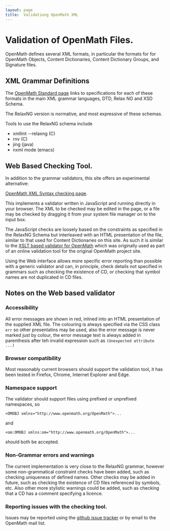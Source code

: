 ```yaml
---
layout: page
title:  Validationg OpenMath XML
---
```


# Validation of OpenMath Files.

OpenMath defines several XML formats, in particular the formats for for OpenMath Objects,
Content Dictionaries, Content Dictionary Groups, and Signature files.

## XML Grammar Definitions

The [OpenMath Standard page](/standard/om20-editors-draft/#schema) links to specifications for each of these formats 
in the main XML grammar languages, DTD, Relax NG and XSD Schema. 

The RelaxNG version is normative, and most expressive of these schemas. 

Tools to use the RelaxNG schema include

  * xmllint --relaxng (C)
  * rnv (C)
  * jing (java)
  * nxml mode (emacs)

## Web Based Checking Tool.
In addition to the grammar validators, this site offers an experimental alternative:

[OpenMath XML Syntax checking page](/cd/check.html).

This implements a validator written in JavaScript and running directly in your browser.
The XML to be checked may be edited in the page, or a file may be checked by dragging it 
from your system file manager on to the input box.

The JavaScript checks are loosely based on the constraints as specified in the RelaxNG Schema but
interleaved with an HTML presentation of the file, similar to that used for Content Dictionaries
on this site. As such it is similar to the
[XSLT based validator for OpenMath](https://github.com/OpenMath/CDs/blob/master/lib/xsl/omvalidate.xsl)
which was originally used as part of an online validation tool for the original OpenMath project site.

Using the Web interface allows more specific error reporting than possible with a generic validator
and can, in principle, check details not specified in grammars such as checking the existence of CD, or checking that symbol 
names are not duplicated in CD files.


## Notes on the Web based validator
### Accessibility
All error messages are shown in red, inlined into an HTML presentation of the supplied XML file.
The colouring is always specified via the CSS class `err` so other presentatins may be used, also the 
error message is never marked just by colour, the error message text is always added in parenthesis after teh 
invalid expression such as `(Unexpected attribute ...)`

### Browser compatibility
Most reasonably current browsers should support the validation tool, it has been tested in Firefox,
Chrome, Internet Explorer and Edge.

### Namespace support
The validator should support files using prefixed or unprefixed namespaces, so 

`<OMOBJ xmlns="http://www.openmath.org/OpenMath">...` 

and 

`<om:OMOBJ xmlns:om="http://www.openmath.org/OpenMath">...`

should both be accepted.

### Non-Grammar errors and warnings
The current implementation is very close to the RelaxNG grammar,
however some non-grammatical constraint checks have been added, such as checking uniqueness of defined names.
Other checks may be added in future, such as
checking the existence of CD files referenced by symbols, etc. Also other more stylistic warnings could be added,
such as checking that a CD has a comment specifying a licence.

### Reporting issues with the checking tool.
Issues may be reported using the [github issue tracker](https://github.com/OpenMath/OpenMath.github.io/issues)
or by email to the OpenMath mail list.

 
